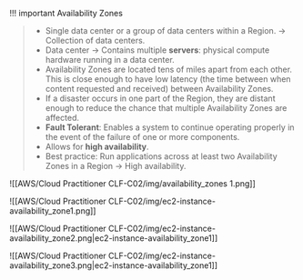 
!!! important Availability Zones
> - Single data center or a group of data centers within a Region. -> Collection of data centers.
> - Data center -> Contains multiple **servers**: physical compute hardware running in a data center.
> - Availability Zones are located tens of miles apart from each other. This is close enough to have low latency (the time between when content requested and received) between Availability Zones. 
> - If a disaster occurs in one part of the Region, they are distant enough to reduce the chance that multiple Availability Zones are affected.
> - **Fault Tolerant**: Enables a system to continue operating properly in the event of the failure of one or more components.
> - Allows for **high availability**.
> - Best practice: Run applications across at least two Availability Zones in a Region -> High availability.


![[AWS/Cloud Practitioner CLF-C02/img/availability_zones 1.png]]


![[AWS/Cloud Practitioner CLF-C02/img/ec2-instance-availability_zone1.png]]

![[AWS/Cloud Practitioner CLF-C02/img/ec2-instance-availability_zone2.png|ec2-instance-availability_zone1]]

![[AWS/Cloud Practitioner CLF-C02/img/ec2-instance-availability_zone3.png|ec2-instance-availability_zone1]]
